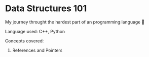 # Data Structures 101
 My journey throught the hardest part of an programming language 😬
 
Language used: C++, Python

Concepts covered:
 1. References and Pointers
